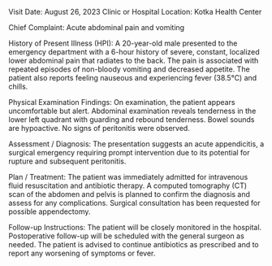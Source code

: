  Visit Date: August 26, 2023
Clinic or Hospital Location: Kotka Health Center

Chief Complaint: Acute abdominal pain and vomiting

History of Present Illness (HPI): A 20-year-old male presented to the emergency department with a 6-hour history of severe, constant, localized lower abdominal pain that radiates to the back. The pain is associated with repeated episodes of non-bloody vomiting and decreased appetite. The patient also reports feeling nauseous and experiencing fever (38.5°C) and chills.

Physical Examination Findings: On examination, the patient appears uncomfortable but alert. Abdominal examination reveals tenderness in the lower left quadrant with guarding and rebound tenderness. Bowel sounds are hypoactive. No signs of peritonitis were observed.

Assessment / Diagnosis: The presentation suggests an acute appendicitis, a surgical emergency requiring prompt intervention due to its potential for rupture and subsequent peritonitis.

Plan / Treatment: The patient was immediately admitted for intravenous fluid resuscitation and antibiotic therapy. A computed tomography (CT) scan of the abdomen and pelvis is planned to confirm the diagnosis and assess for any complications. Surgical consultation has been requested for possible appendectomy.

Follow-up Instructions: The patient will be closely monitored in the hospital. Postoperative follow-up will be scheduled with the general surgeon as needed. The patient is advised to continue antibiotics as prescribed and to report any worsening of symptoms or fever.